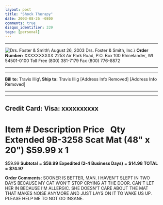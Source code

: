 ```yaml
---
layout: post
title: "Shock Therapy"
date: 2003-08-26 -0800
comments: true
disqus_identifier: 339
tags: [personal]
---
```

  ------------------------------------------------------------------------------------- -------------------------------
  ![Drs. Foster & Smith](http://www.drsfostersmith.com/images/cart/dfs_mag_logo.gif)\   August 26, 2003
   Drs. Foster & Smith, Inc.\                                                            **Order Number:** XXXXXXXXXX
   2253 Air Park Road, P.O. Box 100
   Rhinelander, WI 54501-0100
   Toll Free (800) 381-7179
   Fax (800) 776-8872
  ------------------------------------------------------------------------------------- -------------------------------


  -------------- ------------------------- -------------- -------------------------
  **Bill to:**   Travis Illig\             **Ship to:**   Travis Illig
                  [Address Info Removed]                   [Address Info Removed]
  -------------- ------------------------- -------------- -------------------------


  -------------------------
  **Credit Card:** Visa:
   xxxxxxxxxx
  -------------------------


Item \#
Description
Price
 
Qty
 
Extended
9B-3258
Scat Mat (48" x 20")
\$59.99
x
1
=
\$59.99
**Subtotal**
**=**
**\$59.99**
**Expedited
 (2-4 Business Days)**
**=**
**\$14.98**
**TOTAL**
**=**
**\$74.97**

 **Order Comments:**
 SOONER IS BETTER, MAN. I HAVEN'T SLEPT IN TWO DAYS BECAUSE MY CAT WON'T
STOP CRYING AT THE DOOR. CAN'T LET HER IN BECAUSE I'M ALLERGIC. SHE
DOESN'T CARE ABOUT THE MAT THAT MAKES NOISE ANYMORE AND JUST LAYS ON IT
TO WAKE US UP. PLEASE HELP ME TO NOT GO INSANE.

